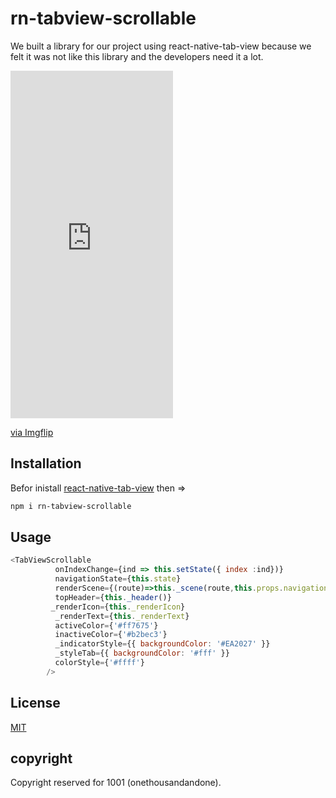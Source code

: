 
# rn-tabview-scrollable

We built a library for our project using react-native-tab-view because we felt it was not like this library and the developers need it a lot.


<div style="width:260px;max-width:100%;"><div style="height:0;padding-bottom:213.85%;position:relative;"><iframe width="260" height="556" style="position:absolute;top:0;left:0;width:100%;height:100%;" frameBorder="0" src="https://imgflip.com/embed/41e0vy"></iframe></div><p><a href="https://imgflip.com/gif/41e0vy">via Imgflip</a></p></div>

## Installation

Befor inistall [react-native-tab-view](https://github.com/react-native-community/react-native-tab-view) then =>

```bash
npm i rn-tabview-scrollable
```

## Usage

```js
<TabViewScrollable
          onIndexChange={ind => this.setState({ index :ind})}
          navigationState={this.state}
          renderScene={(route)=>this._scene(route,this.props.navigation)}
          topHeader={this._header()}
         _renderIcon={this._renderIcon}
          _renderText={this._renderText}
          activeColor={'#ff7675'}
          inactiveColor={'#b2bec3'} 
          _indicatorStyle={{ backgroundColor: '#EA2027' }}
          _styleTab={{ backgroundColor: '#fff' }}
          colorStyle={'#ffff'}
        />

```



## License
[MIT](https://choosealicense.com/licenses/mit/)
## copyright
Copyright reserved for 1001 (onethousandandone).
